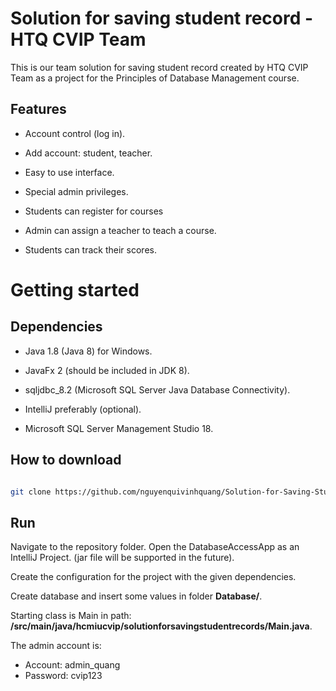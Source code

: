 # Solution for saving student record - HTQ CVIP Team

  

This is our team solution for saving student record  created by HTQ CVIP Team as a project for the Principles of Database Management course.

   

## Features

* Account control (log in).

* Add account: student, teacher.

* Easy to use interface.

* Special admin privileges.

* Students can register for courses

* Admin can assign a teacher to teach a course.

* Students can track their scores.
  

# Getting started

## Dependencies

* Java 1.8 (Java 8) for Windows.

* JavaFx 2 (should be included in JDK 8).

* sqljdbc_8.2 (Microsoft SQL Server Java Database Connectivity).

* IntelliJ preferably (optional).

 * Microsoft SQL Server Management Studio 18.
## How to download

```bash

git clone https://github.com/nguyenquivinhquang/Solution-for-Saving-Student-Records.git
```

## Run

Navigate to the repository folder. Open the DatabaseAccessApp as an IntelliJ Project. (jar file will be supported in the future).

Create the configuration for the project with the given dependencies. 

Create database and insert some values in folder **Database/**.

Starting class is Main in path: **/src/main/java/hcmiucvip/solutionforsavingstudentrecords/Main.java**.

The admin account is: 

+ Account: admin_quang
+ Password: cvip123

  

